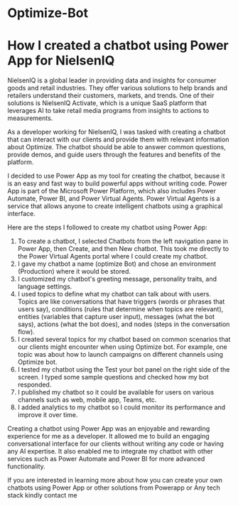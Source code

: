 # Optimize-Bot
# How I created a chatbot using Power App for NielsenIQ

NielsenIQ is a global leader in providing data and insights for consumer goods and retail industries. They offer various solutions to help brands and retailers understand their customers, markets, and trends. One of their solutions is NielsenIQ Activate, which is a unique SaaS platform that leverages AI to take retail media programs from insights to actions to measurements.

As a developer working for NielsenIQ, I was tasked with creating a chatbot that can interact with our clients and provide them with relevant information about Optimize. The chatbot should be able to answer common questions, provide demos, and guide users through the features and benefits of the platform.

I decided to use Power App as my tool for creating the chatbot, because it is an easy and fast way to build powerful apps without writing code. Power App is part of the Microsoft Power Platform, which also includes Power Automate, Power BI, and Power Virtual Agents. Power Virtual Agents is a service that allows anyone to create intelligent chatbots using a graphical interface.

Here are the steps I followed to create my chatbot using Power App:

1. To create a chatbot, I selected Chatbots from the left navigation pane in Power App, then Create, and then New chatbot. This took me directly to the Power Virtual Agents portal where I could create my chatbot.
2. I gave my chatbot a name (optimize Bot) and chose an environment (Production) where it would be stored.
3. I customized my chatbot's greeting message, personality traits, and language settings.
4. I used topics to define what my chatbot can talk about with users. Topics are like conversations that have triggers (words or phrases that users say), conditions (rules that determine when topics are relevant), entities (variables that capture user input), messages (what the bot says), actions (what the bot does), and nodes (steps in the conversation flow).
5. I created several topics for my chatbot based on common scenarios that our clients might encounter when using Optimize bot. For example, one topic was about how to launch campaigns on different channels using Optimize bot.
6. I tested my chatbot using the Test your bot panel on the right side of the screen. I typed some sample questions and checked how my bot responded.
7. I published my chatbot so it could be available for users on various channels such as web, mobile app, Teams, etc.
8. I added analytics to my chatbot so I could monitor its performance and improve it over time.

Creating a chatbot using Power App was an enjoyable and rewarding experience for me as a developer. It allowed me to build an engaging conversational interface for our clients without writing any code or having any AI expertise. It also enabled me to integrate my chatbot with other services such as Power Automate and Power BI for more advanced functionality.

If you are interested in learning more about how you can create your own chatbots using Power App or other solutions from Powerapp or Any tech stack kindly contact me





